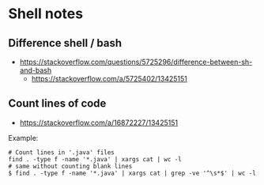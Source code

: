 # Shell notes

## Difference shell / bash

- https://stackoverflow.com/questions/5725296/difference-between-sh-and-bash
  - https://stackoverflow.com/a/5725402/13425151

## Count lines of code

- https://stackoverflow.com/a/16872227/13425151

Example:

```
# Count lines in '.java' files
find . -type f -name '*.java' | xargs cat | wc -l
# same without counting blank lines
$ find . -type f -name '*.java' | xargs cat | grep -ve '^\s*$' | wc -l
```

